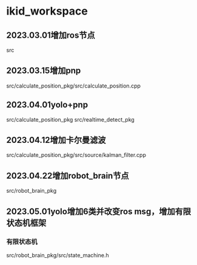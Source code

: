# ikid_workspace

## 2023.03.01增加ros节点
src

## 2023.03.15增加pnp
src/calculate_position_pkg/src/calculate_position.cpp

## 2023.04.01yolo+pnp
src/calculate_position_pkg
src/realtime_detect_pkg

## 2023.04.12增加卡尔曼滤波
src/calculate_position_pkg/src/source/kalman_filter.cpp

## 2023.04.22增加robot_brain节点
src/robot_brain_pkg

## 2023.05.01yolo增加6类并改变ros msg，增加有限状态机框架
### 有限状态机
src/robot_brain_pkg/src/state_machine.h